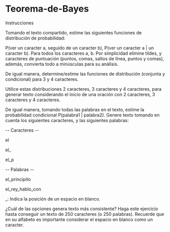 # Teorema-de-Bayes

Instrucciones

Tomando el texto compartido, estime las siguientes funciones de distribución de probabilidad: 

P(ver un caracter a, seguido de un caracter b), P(ver un caracter a | un caracter b). Para todos los caracteres a, b. Por simplicidad elimine tildes, y caracteres de puntuación (puntos, comas, saltos de línea, puntos y comas), además, convierta todo a minúsculas para su análisis.

De igual manera, determine/estime las funciones de distribución (conjunta y condicional) para 3 y 4 caracteres.

Utilice estas distribuciones 2 caracteres, 3 caracteres y 4 caracteres, para generar texto considerando el inicio de una oración con 2 caracteres, 3 caracteres y 4 caracteres.

De igual manera, tomando todas las palabras en el texto, estime la probabilidad condicional P(palabra1 | palabra2).
Genere texto tomando en cuenta los siguientes caracteres, y las siguientes palabras:

-- Caracteres --

el

el_

el_p


-- Palabras --

el_principito

el_rey_hablo_con

_: Indica la posición de un espacio en blanco.

¿Cuál de las opciones genera texto más consistente? Haga este ejercicio hasta conseguir un texto de 250 caracteres (o 250 palabras). Recuerde que en su alfabeto es importante considerar el espacio en blanco como un caracter.